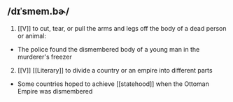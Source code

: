 ## /dɪˈsmem.bɚ/
1. [[V]]
to cut, tear, or pull the arms and legs off the body of a dead person or animal:

- The police found the dismembered body of a young man in the murderer's freezer

2. [[V]] [[Literary]]
to divide a country or an empire into different parts

- Some countries hoped to achieve [[statehood]] when the Ottoman Empire was dismembered